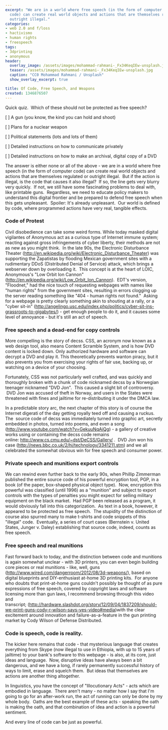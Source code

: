 ```yaml
---
excerpt: "We are in a world where free speech (in the form of computer
  code) can create real world objects and actions that are themselves regulated or
  outright illegal."
categories:
- web 2.0 and f/loss
- hactivismo
- human rights
- freespeech
tags:
- 3dprinting
- anonymous
header:
  overlay_image: /assets/images/mohammad-rahmani-_Fx34KeqIEw-unsplash.jpg
  teaser: /assets/images/mohammad-rahmani-_Fx34KeqIEw-unsplash.jpg
  caption: "CC0 Mohammad Rahmani / Unsplash"
  show_overlay_excerpt: true

title: Of Code, Free Speech, and Weapons
created: 1346876507
---
```

<p>Quick quiz. &nbsp;Which of these should not be protected as free speech?</p><p>[ ] A gun (you know, the kind you can hold and shoot)</p><p>[ ] Plans for a nuclear weapon</p><p>[ ] Political statements (lots and lots of them)</p><p>[ ] Detailed instructions on how to communicate privately</p><p>[ ]&nbsp;Detailed instructions on how to make an archival, digital copy of a DVD</p><p>The answer is either none or all of the above - we are in a world where free speech (in the form of computer code) can create real world objects and actions that are themselves regulated or outright illegal. &nbsp;But if the action is illegal, is the code that causes it also illegal? &nbsp;If so, the line gets very blurry very quickly. &nbsp;If not, we still have some fascinating problems to deal with, like printable guns. &nbsp;Regardless, we need to educate policy makers to understand this digital frontier and be prepared to defend free speech when this gets unpleasant. &nbsp;Spoiler: It&#39;s already unpleasant. &nbsp;Our world is defined by code, where programmed actions have very real, tangible effects.</p><h3>Code of Protest</h3><p>Civil disobedience can take some weird forms. While today masked digital vigilantes of Anonymous act as a curious type of Internet immune system; reacting against gross infringements of cyber liberty, their methods are not as new as you might think. &nbsp;In the late 90s, the Electronic Disturbance Theater (<a href="http://en.wikipedia.org/wiki/Electronic_Disturbance_Theater" id="" shape="rect" target="_blank">http://en.wikipedia.org/wiki/Electronic_Disturbance_Theater</a>) was supporting the Zapatistas by flooding Mexican government sites with a rudimentary DDoS (Distributed Denial of Service) attack, which brings a webserver down by overloading it. &nbsp;This concept is at the heart of LOIC, Anonymous&#39;s &quot;Low Orbit Ion Cannon&quot; (<a href="http://en.wikipedia.org/wiki/Low_Orbit_Ion_Cannon" id="" shape="rect" target="_blank">http://en.wikipedia.org/wiki/Low_Orbit_Ion_Cannon</a>). &nbsp;EDT&#39;s version, &quot;Floodnet,&quot; had the nice touch of requesting webpages with names like &quot;human rights&quot; from the government sites, resulting in errors clogging up the server reading something like &quot;404 - human rights not found.&quot; &nbsp;Asking for a webpage is pretty clearly something akin to shouting at a rally, or a &quot;cyber sit-in&quot; (<a href="http://angelingo.usc.edu/index.php/politics/cyber-sit-ins-grassroots-to-gigabytes/" id="" shape="rect" target="_blank">http://angelingo.usc.edu/index.php/politics/cyber-sit-ins-grassroots-to-gigabytes/</a>) - get enough people to do it, and it causes some level of annoyance - but it&#39;s still an act of speech.</p><h3>Free speech and a dead-end for copy controls</h3><div>More compelling is the story of decss. CSS, an acronym now known as a web design tool, also means Content Scramble System, and is how DVD content is locked down. Only authorized hardware and software can decrypt a DVD and play it. This theoretically prevents wanton piracy, but it also prevents you from exercising your rights of fair use, backing up, or watching on a device of your choosing.</div><p>Fortunately, CSS was not particularly well crafted, and was quickly and thoroughly broken with a chunk of code nicknamed decss by a Norwegian teenager nicknamed &quot;DVD Jon&quot;. &nbsp;This caused a slight bit of controversy. &nbsp;DVD Jon was accused of theft in Norway, and users in the States were threatened with fines and jailtime for re-distributing it under the DMCA law.</p><p>In a predictable story arc, the next chapter of this story is of course the Internet digerati of the day getting royally teed off and causing a ruckus. The &nbsp;source code of decss was immediately turned into graphic art, secretly embedded in photos, turned into poems, and even a song (<a href="http://www.youtube.com/watch?v=GekuuNqAiQg" id="" shape="rect" target="_blank">http://www.youtube.com/watch?v=GekuuNqAiQg</a>) - a gallery of creative works using or containing the decss code remains online:&nbsp;<a href="http://www.cs.cmu.edu/~dst/DeCSS/Gallery/" id="" shape="rect" target="_blank">http://www.cs.cmu.edu/~dst/DeCSS/Gallery/</a>&nbsp;. &nbsp;DVD Jon won his case (<a href="http://news.bbc.co.uk/2/hi/technology/3341211.stm" id="" shape="rect" target="_blank">http://news.bbc.co.uk/2/hi/technology/3341211.stm</a>) and we all celebrated the somewhat obvious win for free speech and consumer power.</p><h3>Private speech and munitions export controls</h3><p>We can rewind even further back to the early 90s, when Phillip Zimmerman published the entire source code of his powerful encryption tool, PGP, in a book (of the paper, box-shaped physical object type). &nbsp;Now, encryption this powerful was classified (until 1996) as a &quot;munition&quot; and subject to export controls with the types of penalties you might expect for selling military equipment on the black market. &nbsp;Had PGP been released as a&nbsp;program, it would obviously fall into this categorization. &nbsp;As text in a book, however, it appeared to be protected as free speech. &nbsp;The stupidity of the distinction of course also spurred many to make t-shirts and code snippets of this &quot;illegal&quot; code. &nbsp;Eventually, a series of court cases (Bernstein v. United States,&nbsp;Junger v. Daley) establishing that source code, indeed, counts as free speech.</p><h3>Free speech and real munitions</h3><div>Fast forward back to today, and the distinction between code and munitions is again somewhat unclear - with 3D printers, you can even begin building core pieces or real munitions - like, well, guns (<a href="http://www.wired.com/dangerroom/2012/08/3d-weapons/" id="" shape="rect" target="_blank">http://www.wired.com/dangerroom/2012/08/3d-weapons/</a>), based on digital blueprints and DIY-enthusiast at-home 3D printing kits. &nbsp;For anyone who doubts that print-at-home guns couldn&#39;t possibly be thought of as pure expressions of free speech, covered by copyright laws and software licensing more than gun laws, I recommend browsing through this video and transcript;&nbsp;(<a href="http://hardware.slashdot.org/story/12/09/04/1837209/should-we-print-guns-cody-r-wilson-says-yes-video#media" id="" shape="rect" target="_blank">http://hardware.slashdot.org/story/12/09/04/1837209/should-we-print-guns-cody-r-wilson-says-yes-video#media</a>)with the clear excitement around innovation and failure-as-a-feature in the gun printing market by Cody Wilson of Defense Distributed.</div><h3>Code is speech, code is reality.</h3><div>The kicker here remains that code - that mysterious language that creates everything from Skype (now illegal to use in Ethiopia, with up to 15 years of jailtime) to your bank&#39;s software to this webpage - is also, at its core, just ideas and language. &nbsp;Now, disruptive ideas have always been a bit dangerous, and we have a long, if rarely permanently successful history of ways to limit, erase and squelch them. &nbsp;But ideas that themselves are actions are another thing altogether.</div><p>In linguistics, you have the concept of &quot;Illocutionary Acts&quot; - acts which are embodied in language. &nbsp;There aren&#39;t many - no matter how I say that I&#39;m going to go for an after-work run, the act of running can only be done by my whole body. &nbsp;Oaths are the best example of these acts - speaking the oath is making the oath, and that combination of idea and action is a powerful sentiment.</p><p>And every line of code can be just as powerful.</p><!--break-->
